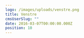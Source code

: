 ```yaml
---
logo: /images/uploads/venstre.png
title: Venstre
cmsUserSlug: ""
date: 2016-03-07T00:00:00.000Z
position: 10
---
```


